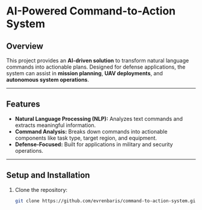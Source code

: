 # AI-Powered Command-to-Action System

## Overview

This project provides an **AI-driven solution** to transform natural language commands into actionable plans. Designed for defense applications, the system can assist in **mission planning**, **UAV deployments**, and **autonomous system operations**.

---

## Features

- **Natural Language Processing (NLP):** Analyzes text commands and extracts meaningful information.
- **Command Analysis:** Breaks down commands into actionable components like task type, target region, and equipment.
- **Defense-Focused:** Built for applications in military and security operations.

---

## Setup and Installation

1. Clone the repository:
   ```bash
   git clone https://github.com/evrenbaris/command-to-action-system.git
